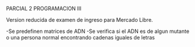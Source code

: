 PARCIAL 2 PROGRAMACION III

Version reducida de examen de ingreso para Mercado Libre.

-Se predefinen matrices de ADN
-Se verifica si el ADN es de algun mutante o una persona normal encontrando cadenas iguales de letras

 
